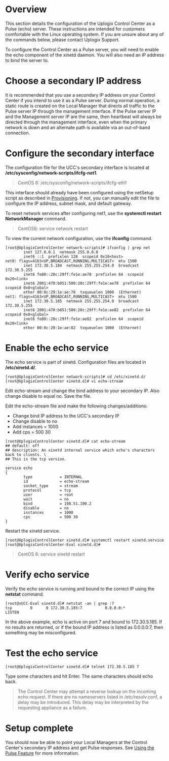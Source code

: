 # Overview
This section details the configuration of the Uplogix Control Center as a Pulse (echo) server. These instructions are intended for customers comfortable with the Linux operating system. If you are unsure about any of the commands below, please contact Uplogix Support.

To configure the Control Center as a Pulse server, you will need to enable the echo component of the xinetd daemon. You will also need an IP address to bind the server to.

# Choose a secondary IP address
It is recommended that you use a secondary IP address on your Control Center if you intend to use it as a Pulse server. During normal operation, a static route is created on the Local Manager that directs all traffic to the Pulse server IP through the management interface. If the Pulse server IP and the Management server IP are the same, then heartbeat will always be directed through the management interface, even when the primary network is down and an alternate path is available via an out-of-band connection.

# Configure the secondary interface
The configuration file for the UCC's secondary interface is located at **/etc/sysconfig/network-scripts/ifcfg-net1**.

> CentOS 6: /etc/sysconfig/network-scripts/ifcfg-eth1

This interface should already have been configured using the netSetup script as described in [Provisioning](https://uplogix.com/docs/control-center-user-guide/installation-and-configuration/provisioning). If not, you can manually edit the file to configure the IP address, subnet mask, and default gateway.

To reset network services after configuring net1, use the **systemctl restart NetworkManager** command.

> CentOS6: service network restart

To view the current network configuration, use the **ifconfig** command.

```
[root@UplogixControlCenter network-scripts]# ifconfig | grep net
        inet 127.0.0.1  netmask 255.0.0.0
        inet6 ::1  prefixlen 128  scopeid 0x10<host>
net0: flags=4163<UP,BROADCAST,RUNNING,MULTICAST>  mtu 1500
        inet 172.30.5.184  netmask 255.255.254.0  broadcast 172.30.5.255
        inet6 fe80::20c:29ff:fe1e:ae78  prefixlen 64  scopeid 0x20<link>
        inet6 2001:470:b851:500:20c:29ff:fe1e:ae78  prefixlen 64  scopeid 0x0<global>
        ether 00:0c:29:1e:ae:78  txqueuelen 1000  (Ethernet)
net1: flags=4163<UP,BROADCAST,RUNNING,MULTICAST>  mtu 1500
        inet 172.30.5.185  netmask 255.255.254.0  broadcast 172.30.5.255
        inet6 2001:470:b851:500:20c:29ff:fe1e:ae82  prefixlen 64  scopeid 0x0<global>
        inet6 fe80::20c:29ff:fe1e:ae82  prefixlen 64  scopeid 0x20<link>
        ether 00:0c:29:1e:ae:82  txqueuelen 1000  (Ethernet)
```

# Enable the echo service
The echo service is part of xinetd. Configuration files are located in **/etc/xinetd.d/**.

```
[root@UplogixControlCenter network-scripts]# cd /etc/xinetd.d/
[root@UplogixControlCenter xinetd.d]# vi echo-stream
```

Edit echo-stream and change the bind address to your secondary IP. Also change disable to equal no. Save the file.

Edit the echo-stream file and make the following changes/additions:

* Change bind IP address to the UCC's secondary IP
* Change disable to no
* Add instances = 1000
* Add cps = 500 30

```
[root@UplogixControlCenter xinetd.d]# cat echo-stream
## default: off
## description: An xinetd internal service which echo's characters back to clients. \
## This is the tcp version.

service echo
{
        type            = INTERNAL
        id              = echo-stream
        socket_type     = stream
        protocol        = tcp
        user            = root
        wait            = no
        bind            = 198.51.100.2
        disable         = no
        instances       = 1000
        cps             = 500 30
}
```

Restart the xinetd service.

```
[root@UplogixControlCenter xinetd.d]# systemctl restart xinetd.service
[root@UplogixControlCenter-Eval xinetd.d]#
```

> CentOS 6: service xinetd restart

# Verify echo service
Verify the echo service is running and bound to the correct IP using the **netstat** command.

```
[root@vUCC-Eval xinetd.d]# netstat -an | grep :7
tcp        0      0 172.30.5.185:7          0.0.0.0:*               LISTEN
```

In the above example, echo is active on port 7 and bound to 172.30.5.185. If no results are returned, or if the bound IP address is listed as 0.0.0.0:7, then something may be misconfigured.
# Test the echo service

```
[root@UplogixControlCenter xinetd.d]# telnet 172.30.5.185 7
```

Type some characters and hit Enter. The same characters should echo back.

> The Control Center may attempt a reverse lookup on the incoming echo request. If there are no nameservers listed in /etc/resolv.conf, a delay may be introduced. This delay may be interpreted by the requesting appliance as a failure.

# Setup complete

You should now be able to point your Local Managers at the Control Center's secondary IP address and get Pulse responses. See [Using the Pulse Feature](http://uplogix.com/docs/local-manager-user-guide/out-of-band-configuration/using-the-pulse-feature) for more information.